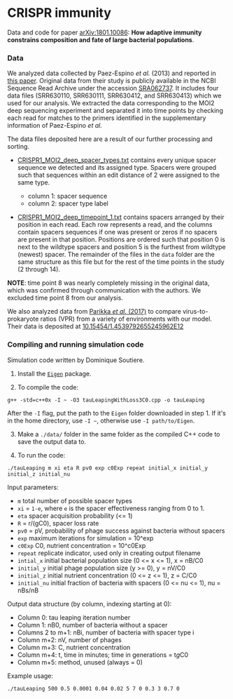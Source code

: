 # CRISPR immunity

Data and code for paper [arXiv:1801.10086](https://arxiv.org/abs/1801.10086): **How adaptive immunity constrains composition and fate of large bacterial populations**.

### Data

We analyzed data collected by Paez-Espino *et al.* (2013) and reported in [this paper](https://www.ncbi.nlm.nih.gov/pubmed/23385575). Original data from their study is publicly available in the NCBI Sequence Read Archive under the accession [SRA062737](https://www.ncbi.nlm.nih.gov/sra/?term=SRA062737). It includes four data files (SRR630110, SRR630111, SRR630412, and SRR630413) which we used for our analysis. We extracted the data corresponding to the MOI2 deep sequencing experiment and separated it into time points by checking each read for matches to the primers identified in the supplementary information of Paez-Espino *et al.* 

The data files deposited here are a result of our further processing and sorting.

 * [CRISPR1_MOI2_deep_spacer_types.txt](https://github.com/mbonsma/CRISPR_immunity/blob/master/data/CRISPR1_MOI2_deep_spacer_types.txt) contains every unique spacer sequence we detected and its assigned type. Spacers were grouped such that sequences within an edit distance of 2 were assigned to the same type.
	* column 1: spacer sequence
	* column 2: spacer type label

 * [CRISPR1_MOI2_deep_timepoint_1.txt](https://github.com/mbonsma/CRISPR_immunity/blob/master/data/CRISPR1_MOI2_deep_timepoint_1.txt) contains spacers arranged by their position in each read. Each row represents a read, and the columns contain spacers sequences if one was present or zeros if no spacers are present in that position. Positions are ordered such that position 0 is next to the wildtype spacers and position 5 is the furthest from wildtype (newest) spacer. The remainder of the files in the `data` folder are the same structure as this file but for the rest of the time points in the study (2 through 14). 

**NOTE**: time point 8 was nearly completely missing in the original data, which was confirmed through communication with the authors. We excluded time point 8 from our analysis.  

We also analyzed data from [Parikka *et al.* (2017)](https://www.ncbi.nlm.nih.gov/pubmed/27113012) to compare virus-to-prokaryote ratios (VPR) from a variety of environments with our model. Their data is deposited at [10.15454/1.4539792655245962E12](https://www.researchgate.net/publication/312027517_Data_and_metadata_dealing_with_prokaryote_and_viral_abundances_from_a_variety_of_ecosystems)

### Compiling and running simulation code

Simulation code written by Dominique Soutiere.

 1. Install the [`Eigen`](http://eigen.tuxfamily.org/index.php?title=Main_Page#Download) package.

 2. To compile the code:

``` 
g++ -std=c++0x -I ~ -O3 tauLeapingWithLoss3C0.cpp -o tauLeaping
```

After the `-I` flag, put the path to the `Eigen` folder downloaded in step 1. If it's in the home directory, use `-I ~`, otherwise use `-I path/to/Eigen`. 

 3. Make a `./data/` folder in the same folder as the compiled C++ code to save the output data to.

 4. To run the code: 

```
./tauLeaping m xi eta R pv0 exp c0Exp repeat initial_x initial_y initial_z initial_nu
```

Input parameters:

 * `m` total number of possible spacer types
 * `xi` = `1-e`, where `e` is the spacer effectiveness ranging from 0 to 1. 
 * `eta` spacer acquisition probability (<= 1)
 * `R` = r/(gC0), spacer loss rate 
 * `pv0` = pV, probability of phage success against bacteria without spacers
 * `exp` maximum iterations for simulation = 10^exp
 * `c0Exp` C0, nutrient concentration = 10^c0Exp
 * `repeat` replicate indicator, used only in creating output filename
 * `intial_x` initial bacterial population size (0 <= x <= 1), x = nB/C0
 * `initial_y` initial phage population size (y >= 0), y = nV/C0 
 * `initial_z` initial nutrient concentration (0 <= z <= 1), z = C/C0
 * `initial_nu` initial fraction of bacteria with spacers (0 <= nu <= 1), nu = nBs/nB

Output data structure (by column, indexing starting at 0):

 * Column 0: tau leaping iteration number
 * Column 1: nB0, number of bacteria without a spacer
 * Columns 2 to m+1: nBi, number of bacteria with spacer type i
 * Column m+2: nV, number of phages
 * Column m+3: C, nutrient concentration
 * Column m+4: t, time in minutes; time in generations = t*g*C0
 * Column m+5: method, unused (always = 0)

Example usage:

```
./tauLeaping 500 0.5 0.0001 0.04 0.02 5 7 0 0.3 3 0.7 0
```
